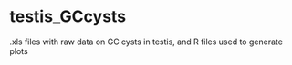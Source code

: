 # testis_GCcysts
.xls files with raw data on GC cysts in testis, and R files used to generate plots
